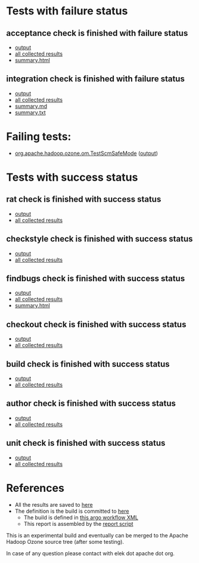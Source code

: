 # Tests with failure status

## acceptance check is finished with failure status

   * [output](https://raw.githubusercontent.com/elek/ozone-ci-03/master/pr/pr-hdds-2397-47t7g/acceptance/output.log)
   * [all collected results](https://github.com/elek/ozone-ci-03/tree/master/pr/pr-hdds-2397-47t7g/acceptance)
   * [summary.html](https://elek.github.io/ozone-ci-03/pr/pr-hdds-2397-47t7g/acceptance/summary.html)


## integration check is finished with failure status

   * [output](https://raw.githubusercontent.com/elek/ozone-ci-03/master/pr/pr-hdds-2397-47t7g/integration/output.log)
   * [all collected results](https://github.com/elek/ozone-ci-03/tree/master/pr/pr-hdds-2397-47t7g/integration)
   * [summary.md](https://github.com/elek/ozone-ci-03/tree/master/pr/pr-hdds-2397-47t7g/integration/summary.md)
   * [summary.txt](https://github.com/elek/ozone-ci-03/tree/master/pr/pr-hdds-2397-47t7g/integration/summary.txt)

# Failing tests: 

 * [org.apache.hadoop.ozone.om.TestScmSafeMode](hadoop-ozone/integration-test/org.apache.hadoop.ozone.om.TestScmSafeMode.txt) ([output](hadoop-ozone/integration-test/org.apache.hadoop.ozone.om.TestScmSafeMode-output.txt))


# Tests with success status

## rat check is finished with success status

   * [output](https://raw.githubusercontent.com/elek/ozone-ci-03/master/pr/pr-hdds-2397-47t7g/rat/output.log)
   * [all collected results](https://github.com/elek/ozone-ci-03/tree/master/pr/pr-hdds-2397-47t7g/rat)


## checkstyle check is finished with success status

   * [output](https://raw.githubusercontent.com/elek/ozone-ci-03/master/pr/pr-hdds-2397-47t7g/checkstyle/output.log)
   * [all collected results](https://github.com/elek/ozone-ci-03/tree/master/pr/pr-hdds-2397-47t7g/checkstyle)


## findbugs check is finished with success status

   * [output](https://raw.githubusercontent.com/elek/ozone-ci-03/master/pr/pr-hdds-2397-47t7g/findbugs/output.log)
   * [all collected results](https://github.com/elek/ozone-ci-03/tree/master/pr/pr-hdds-2397-47t7g/findbugs)
   * [summary.html](https://elek.github.io/ozone-ci-03/pr/pr-hdds-2397-47t7g/findbugs/summary.html)


## checkout check is finished with success status

   * [output](https://raw.githubusercontent.com/elek/ozone-ci-03/master/pr/pr-hdds-2397-47t7g/checkout/output.log)
   * [all collected results](https://github.com/elek/ozone-ci-03/tree/master/pr/pr-hdds-2397-47t7g/checkout)


## build check is finished with success status

   * [output](https://raw.githubusercontent.com/elek/ozone-ci-03/master/pr/pr-hdds-2397-47t7g/build/output.log)
   * [all collected results](https://github.com/elek/ozone-ci-03/tree/master/pr/pr-hdds-2397-47t7g/build)


## author check is finished with success status

   * [output](https://raw.githubusercontent.com/elek/ozone-ci-03/master/pr/pr-hdds-2397-47t7g/author/output.log)
   * [all collected results](https://github.com/elek/ozone-ci-03/tree/master/pr/pr-hdds-2397-47t7g/author)


## unit check is finished with success status

   * [output](https://raw.githubusercontent.com/elek/ozone-ci-03/master/pr/pr-hdds-2397-47t7g/unit/output.log)
   * [all collected results](https://github.com/elek/ozone-ci-03/tree/master/pr/pr-hdds-2397-47t7g/unit)




# References

 * All the results are saved to [here](https://github.com/elek/ozone-ci-03/tree/master/pr/pr-hdds-2397-47t7g/)
 * The definition is the build is committed to [here](https://github.com/elek/argo-ozone)
    * The build is defined in [this argo workflow XML](https://github.com/elek/argo-ozone/blob/master/ozone-build.yaml)
    * This report is assembled by the [report script](https://github.com/elek/argo-ozone/blob/master/scripts/report.sh)

This is an experimental build and eventually can be merged to the Apache Hadoop Ozone source tree (after some testing).

In case of any question please contact with elek dot apache dot org.
